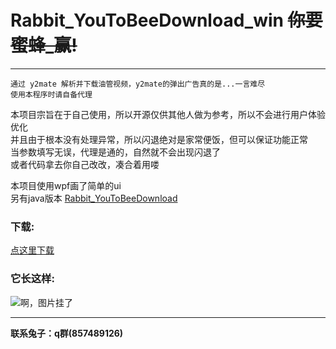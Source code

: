 # Rabbit_YouToBeeDownload_win ~~你要蜜蜂_赢!~~
-----
    通过 y2mate 解析并下载油管视频，y2mate的弹出广告真的是...一言难尽
    使用本程序时请自备代理

本项目宗旨在于自己使用，所以开源仅供其他人做为参考，所以不会进行用户体验优化           
并且由于根本没有处理异常，所以闪退绝对是家常便饭，但可以保证功能正常      
当参数填写无误，代理是通的，自然就不会出现闪退了        
或者代码拿去你自己改改，凑合着用喽

本项目使用wpf画了简单的ui     
另有java版本 [Rabbit_YouToBeeDownload](https://github.com/MikuNyanya/Rabbit_YouToBeeDownload)

### 下载:
[点这里下载](https://github.com/MikuNyanya/Rabbit_YouToBeeDownload_win/releases/tag/v0.3)

### 它长这样:
![啊，图片挂了](https://github.com/MikuNyanya/Rabbit_YouToBeeDownload_win/blob/master/Rabbit_YouToBeeDownload/202405180001.png)

-----
__联系兔子：q群(857489126)__
